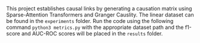 This project establishes causal links by generating a causation matrix using Sparse-Attention Transformers and Granger Causlity. The linear dataset can be found in the ```experiments``` folder.
Run the code using the following command ```python3 metrics.py``` with the appropriate dataset path and the f1-score and AUC-ROC scores will be placed in the ```results``` folder.

